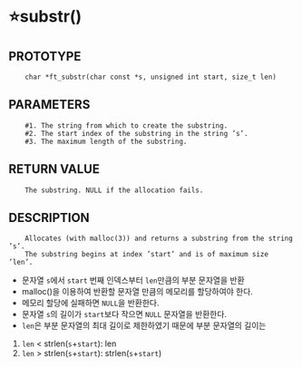 
⭐substr()
===================

PROTOTYPE
----------
        char *ft_substr(char const *s, unsigned int start, size_t len)
        
PARAMETERS
----------
        #1. The string from which to create the substring.
        #2. The start index of the substring in the string ’s’.
        #3. The maximum length of the substring.
        
RETURN VALUE
-----------
        The substring. NULL if the allocation fails.

DESCRIPTION
-----------
        Allocates (with malloc(3)) and returns a substring from the string ’s’.
        The substring begins at index ’start’ and is of maximum size ’len’.

* 문자열 `s`에서 `start` 번째 인덱스부터 `len`만큼의 부분 문자열을 반환
* malloc()을 이용하여 반환할 문자열 만큼의 메모리를 할당하여야 한다.
* 메모리 할당에 실패하면 `NULL`을 반환한다.
* 문자열 `s`의 길이가 `start`보다 작으면 `NULL` 문자열을 반환한다.
* `len`은 부분 문자열의 최대 길이로 제한하였기 때문에 부분 문자열의 길이는

1. `len` < strlen(`s`+`start`): len
2. `len` > strlen(`s`+`start`): strlen(`s`+`start`)

</br>
</br>
</br>
</br>
</br>
